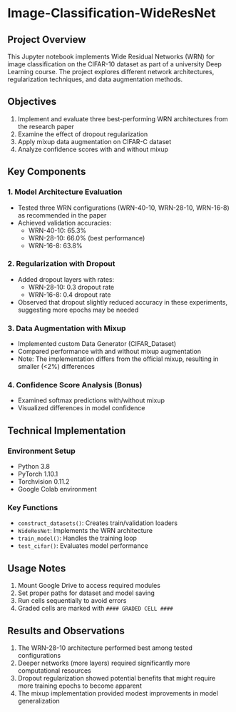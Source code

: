 # Image-Classification-WideResNet

## Project Overview

This Jupyter notebook implements Wide Residual Networks (WRN) for image classification on the CIFAR-10 dataset as part of a university Deep Learning course. The project explores different network architectures, regularization techniques, and data augmentation methods.

## Objectives

1. Implement and evaluate three best-performing WRN architectures from the research paper
2. Examine the effect of dropout regularization
3. Apply mixup data augmentation on CIFAR-C dataset
4. Analyze confidence scores with and without mixup

## Key Components

### 1. Model Architecture Evaluation
- Tested three WRN configurations (WRN-40-10, WRN-28-10, WRN-16-8) as recommended in the paper
- Achieved validation accuracies:
  - WRN-40-10: 65.3%
  - WRN-28-10: 66.0% (best performance)
  - WRN-16-8: 63.8%

### 2. Regularization with Dropout
- Added dropout layers with rates:
  - WRN-28-10: 0.3 dropout rate
  - WRN-16-8: 0.4 dropout rate
- Observed that dropout slightly reduced accuracy in these experiments, suggesting more epochs may be needed

### 3. Data Augmentation with Mixup
- Implemented custom Data Generator (CIFAR_Dataset)
- Compared performance with and without mixup augmentation
- Note: The implementation differs from the official mixup, resulting in smaller (<2%) differences

### 4. Confidence Score Analysis (Bonus)
- Examined softmax predictions with/without mixup
- Visualized differences in model confidence

## Technical Implementation

### Environment Setup
- Python 3.8
- PyTorch 1.10.1
- Torchvision 0.11.2
- Google Colab environment

### Key Functions
- `construct_datasets()`: Creates train/validation loaders
- `WideResNet`: Implements the WRN architecture
- `train_model()`: Handles the training loop
- `test_cifar()`: Evaluates model performance

## Usage Notes

1. Mount Google Drive to access required modules
2. Set proper paths for dataset and model saving
3. Run cells sequentially to avoid errors
4. Graded cells are marked with `#### GRADED CELL ####`

## Results and Observations

1. The WRN-28-10 architecture performed best among tested configurations
2. Deeper networks (more layers) required significantly more computational resources
3. Dropout regularization showed potential benefits that might require more training epochs to become apparent
4. The mixup implementation provided modest improvements in model generalization
